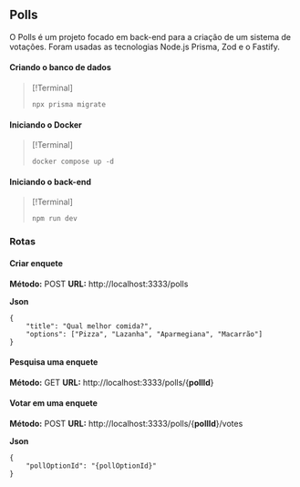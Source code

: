 ## Polls

O Polls é um projeto focado em back-end para a criação de um sistema de votações. Foram usadas as tecnologias Node.js Prisma, Zod e o Fastify.


#### Criando o banco de dados

>[!Terminal]
>```
>npx prisma migrate
>```

#### Iniciando o Docker

>[!Terminal]
>```
>docker compose up -d
>```

#### Iniciando o back-end

>[!Terminal]
>```
>npm run dev
>```


### Rotas

#### Criar enquete

**Método:** POST 
**URL:** http://localhost:3333/polls

**Json**
```
{
	"title": "Qual melhor comida?", 
	"options": ["Pizza", "Lazanha", "Aparmegiana", "Macarrão"]
}
```

#### Pesquisa uma enquete

**Método:** GET 
**URL:** http://localhost:3333/polls/{__pollId__}

#### Votar em uma enquete

**Método:** POST
**URL:** http://localhost:3333/polls/{__pollId__}/votes

**Json** 
```
{
	"pollOptionId": "{pollOptionId}"
}
```